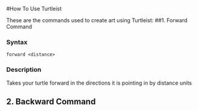#How To Use Turtleist

These are the commands used to create art using Turtleist:
##1. Forward Command
### Syntax
```
forward <distance>
```
### Description
Takes your turtle forward in the directions it is pointing in by <distance>distance</distance> units
## 2. Backward Command



